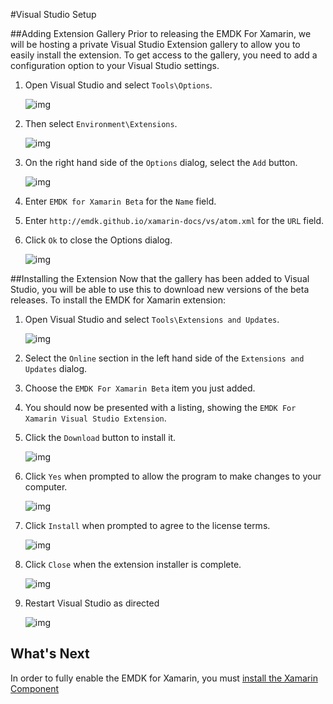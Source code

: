 #Visual Studio Setup

##Adding Extension Gallery
Prior to releasing the EMDK For Xamarin, we will be hosting a private Visual Studio Extension gallery to allow you to easily install the extension. To get access to the gallery, you need to add a configuration option to your Visual Studio settings.

1. Open Visual Studio and select `Tools\Options`.

	![img](images/vs/toolsoptions.png)
2. Then select `Environment\Extensions`. 

	![img](images/vs/options-extensions-section.png)
3. On the right hand side of the `Options` dialog, select the `Add` button.

	![img](images/vs/options-gallery-add.png)
4. Enter `EMDK for Xamarin Beta` for the `Name` field.
5. Enter `http://emdk.github.io/xamarin-docs/vs/atom.xml` for the `URL` field.
6. Click `Ok` to close the Options dialog.

	![img](images/vs/options-gallery-complete.png)


##Installing the Extension
Now that the gallery has been added to Visual Studio, you will be able to use this to download new versions of the beta releases. To install the EMDK for Xamarin extension:

1. Open Visual Studio and select `Tools\Extensions and Updates`.

	![img](images/vs/toolsextensions.png)
2. Select the `Online` section in the left hand side of the `Extensions and Updates` dialog.
3. Choose the `EMDK For Xamarin Beta` item you just added.
4. You should now be presented with a listing, showing the `EMDK For Xamarin Visual Studio Extension`. 
5. Click the `Download` button to install it.
	
	![img](images/vs/extension-download.png)
6. Click `Yes` when prompted to allow the program to make changes to your computer.

	![img](images/vs/vsix-install-allow.png)
7. Click `Install` when prompted to agree to the license terms.

	![img](images/vs/vsix-install-license.png)
8. Click `Close` when the extension installer is complete.

	![img](images/vs/vsix-install-complete.png)
9. Restart Visual Studio as directed

	![img](images/vs/vsix-restart.png)

## What's Next
In order to fully enable the EMDK for Xamarin, you must [install the Xamarin Component](../guide/component/install) 

